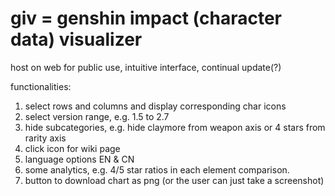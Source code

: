 # giv = genshin impact (character data) visualizer

host on web for public use, intuitive interface, continual update(?)

functionalities: 
1. select rows and columns and display corresponding char icons
2. select version range, e.g. 1.5 to 2.7
3. hide subcategories, e.g. hide claymore from weapon axis or 4 stars from rarity axis
4. click icon for wiki page 
5. language options EN & CN
6. some analytics, e.g. 4/5 star ratios in each element comparison. 
7. button to download chart as png (or the user can just take a screenshot)
